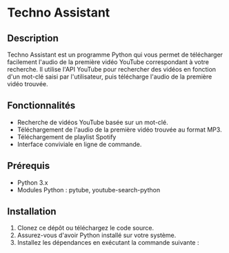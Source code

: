   # Techno Assistant

## Description
Techno Assistant est un programme Python qui vous permet de télécharger facilement l'audio de la première vidéo YouTube correspondant à votre recherche. Il utilise l'API YouTube pour rechercher des vidéos en fonction d'un mot-clé saisi par l'utilisateur, puis télécharge l'audio de la première vidéo trouvée.

## Fonctionnalités
- Recherche de vidéos YouTube basée sur un mot-clé.
- Téléchargement de l'audio de la première vidéo trouvée au format MP3.
- Téléchargement de playlist Spotify
- Interface conviviale en ligne de commande.

## Prérequis
- Python 3.x
- Modules Python : pytube, youtube-search-python

## Installation
1. Clonez ce dépôt ou téléchargez le code source.
2. Assurez-vous d'avoir Python installé sur votre système.
3. Installez les dépendances en exécutant la commande suivante :

